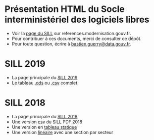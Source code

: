 

# Présentation HTML du Socle interministériel des logiciels libres

-   Voir la [page du SILL](https://references.modernisation.gouv.fr/socle-logiciels-libres) sur references.modernisation.gouv.fr.
-   Pour contribuer à ces documents, merci de consulter ce dépôt.
-   Pour toute question, écrire à [bastien.guerry@data.gouv.fr](mailto:bastien.guerry@data.gouv.fr).


# SILL 2019

-   La page principale du [SILL 2019](2019)
-   Le tableau [.ods](2019/sill-2019.ods) ou [.csv](2019/sill-2019.csv) complet


# SILL 2018

-   La page principale du [SILL 2018](2018)
-   Une version [csv](2018/sources.csv) du SILL PDF 2018
-   Une version en [tableau statique](2018/sources.md)
-   Une version [linéaire](2018/sill.md) avec une section par secteur

